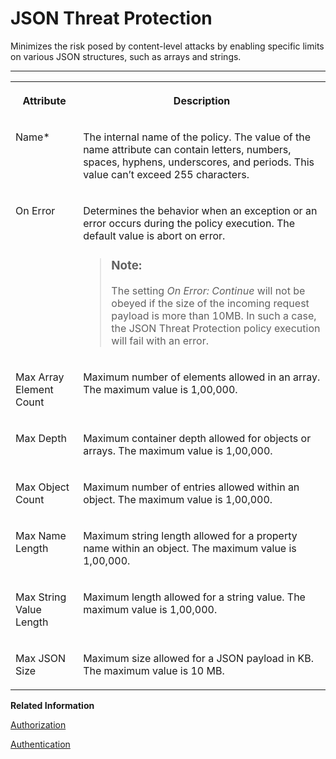 <!-- loioc4991a6c68454851a7edd65d178963f2 -->

# JSON Threat Protection

Minimizes the risk posed by content-level attacks by enabling specific limits on various JSON structures, such as arrays and strings.

****


<table>
<tr>
<th valign="top">

Attribute

</th>
<th valign="top">

Description

</th>
</tr>
<tr>
<td valign="top">

Name\*

</td>
<td valign="top">

The internal name of the policy. The value of the name attribute can contain letters, numbers, spaces, hyphens, underscores, and periods. This value can’t exceed 255 characters.

</td>
</tr>
<tr>
<td valign="top">

On Error

</td>
<td valign="top">

Determines the behavior when an exception or an error occurs during the policy execution. The default value is abort on error.

> ### Note:  
> The setting *On Error: Continue* will not be obeyed if the size of the incoming request payload is more than 10MB. In such a case, the JSON Threat Protection policy execution will fail with an error.



</td>
</tr>
<tr>
<td valign="top">

Max Array Element Count

</td>
<td valign="top">

Maximum number of elements allowed in an array. The maximum value is 1,00,000.

</td>
</tr>
<tr>
<td valign="top">

Max Depth

</td>
<td valign="top">

Maximum container depth allowed for objects or arrays. The maximum value is 1,00,000.

</td>
</tr>
<tr>
<td valign="top">

Max Object Count

</td>
<td valign="top">

Maximum number of entries allowed within an object. The maximum value is 1,00,000.

</td>
</tr>
<tr>
<td valign="top">

Max Name Length

</td>
<td valign="top">

Maximum string length allowed for a property name within an object. The maximum value is 1,00,000.

</td>
</tr>
<tr>
<td valign="top">

Max String Value Length

</td>
<td valign="top">

Maximum length allowed for a string value. The maximum value is 1,00,000.

</td>
</tr>
<tr>
<td valign="top">

Max JSON Size

</td>
<td valign="top">

Maximum size allowed for a JSON payload in KB. The maximum value is 10 MB.

</td>
</tr>
</table>

**Related Information**  


[Authorization](authorization-6658409.md "This policy evaluates whether a user should be permitted to access a protected API.")

[Authentication](authentication-fa6eec4.md "Different API may have various authentication mechanisms. The authentication mechanisms that are currently supported are Basic authentication, Client Certificate, and oAuth.")

